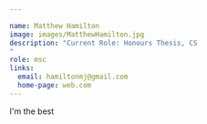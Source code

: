 ```yaml
---

name: Matthew Hamilton
image: images/MatthewHamilton.jpg
description: "Current Role: Honours Thesis, CS
"
role: msc
links:
  email: hamiltonmj@gmail.com
  home-page: web.com
---
```


I'm the best
